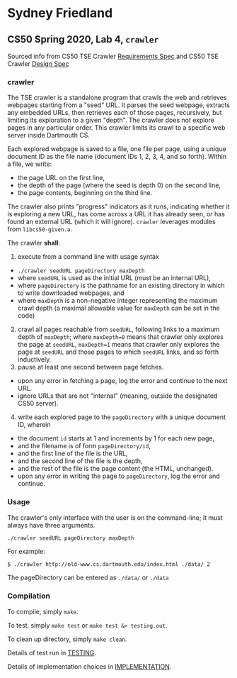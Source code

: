# Sydney Friedland
## CS50 Spring 2020, Lab 4, `crawler`
Sourced info from CS50 TSE Crawler [Requirements Spec](https://www.cs.dartmouth.edu/~cs50/Labs/Lab4/REQUIREMENTS.html) and CS50 TSE Crawler [Design Spec](https://www.cs.dartmouth.edu/~cs50/Labs/Lab4/DESIGN.html)

### crawler

The TSE crawler is a standalone program that crawls the web and retrieves webpages starting from a "seed" URL.
It parses the seed webpage, extracts any embedded URLs, then retrieves each of those pages, recursively, but limiting its exploration to a given "depth". The crawler does not explore pages in any particular order. This crawler limits its crawl to a specific web server inside Dartmouth CS. 

Each explored webpage is saved to a file, one file per page, using a unique document ID as the file name (document IDs 1, 2, 3, 4, and so forth). Within a file, we write:
 * the page URL on the first line,
 * the depth of the page (where the seed is depth 0) on the second line,
 * the page contents, beginning on the third line.

The crawler also prints "progress" indicators as it runs, indicating whether it is exploring a new URL, has come 
across a URL it has already seen, or has found an external URL (which it will ignore). `crawler` leverages modules from `libcs50-given.a`.

The crawler **shall**:

 1. execute from a command line with usage syntax
   * `./crawler seedURL pageDirectory maxDepth`
   * where `seedURL` is used as the initial URL (must be an internal URL),
   * where `pageDirectory` is the pathname for an existing directory in which to write downloaded webpages, and
   * where `maxDepth` is a non-negative integer representing the maximum crawl depth (a maximal allowable value for `maxDepth` can be set in the code)
 2. crawl all pages reachable from `seedURL`, following  links to a maximum depth of `maxDepth`; where `maxDepth=0` means that crawler only explores the page at `seedURL`, `maxDepth=1` means that crawler only explores the page at `seedURL` and those pages to which `seedURL` links, and so forth inductively.
 3. pause at least one second between page fetches.
   * upon any error in fetching a page, log the error and continue to the next URL. 
   * ignore URLs that are not "internal" (meaning, outside the designated CS50 server).
 4. write each explored page to the `pageDirectory` with a unique document ID, wherein
   * the document `id` starts at 1 and increments by 1 for each new page,
   * and the filename is of form `pageDirectory/id`,
   * and the first line of the file is the URL,
   * and the second line of the file is the depth,
   * and the rest of the file is the page content (the HTML, unchanged).
   * upon any error in writing the page to `pageDirectory`, log the error and continue.  

### Usage

The crawler's only interface with the user is on the command-line; it must always have three arguments.

```
./crawler seedURL pageDirectory maxDepth
```

For example:

``` bash
$ ./crawler http://old-www.cs.dartmouth.edu/index.html ./data/ 2
```
The pageDirectory can be entered as `./data/` or `./data`

### Compilation

To compile, simply `make`.

To test, simply `make test` or `make test &> testing.out`.

To clean up directory, simply `make clean`.

Details of test run in [TESTING](../blob/master/crawler/TESTING.md).

Details of implementation choices in [IMPLEMENTATION](../blob/master/crawler/IMPLEMENTATION.md).